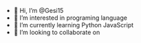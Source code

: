 - 👋 Hi, I’m @Gesi15
- 👀 I’m interested in programing language
- 🌱 I’m currently learning Python JavaScript
- 💞️ I’m looking to collaborate on 
